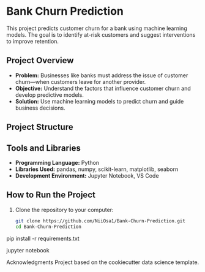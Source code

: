 # Bank Churn Prediction

This project predicts customer churn for a bank using machine learning models. The goal is to identify at-risk customers and suggest interventions to improve retention.

## Project Overview
- **Problem:** Businesses like banks must address the issue of customer churn—when customers leave for another provider.
- **Objective:** Understand the factors that influence customer churn and develop predictive models.
- **Solution:** Use machine learning models to predict churn and guide business decisions.

## Project Structure

## Tools and Libraries
- **Programming Language:** Python
- **Libraries Used:** pandas, numpy, scikit-learn, matplotlib, seaborn
- **Development Environment:** Jupyter Notebook, VS Code

## How to Run the Project
1. Clone the repository to your computer:
   ```bash
   git clone https://github.com/NiiOsa1/Bank-Churn-Prediction.git
   cd Bank-Churn-Prediction
pip install -r requirements.txt

jupyter notebook

Acknowledgments
Project based on the cookiecutter data science template.
